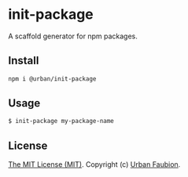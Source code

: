 # init-package

A scaffold generator for npm packages.


## Install

```sh
npm i @urban/init-package
```


## Usage

```sh
$ init-package my-package-name
```


## License

[The MIT License (MIT)](LICENSE). Copyright (c) [Urban Faubion](http://urbanfaubion.com).
